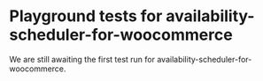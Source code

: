 # Playground tests for availability-scheduler-for-woocommerce
We are still awaiting the first test run for availability-scheduler-for-woocommerce.
